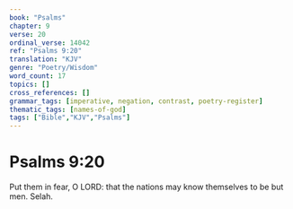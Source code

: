 ```yaml
---
book: "Psalms"
chapter: 9
verse: 20
ordinal_verse: 14042
ref: "Psalms 9:20"
translation: "KJV"
genre: "Poetry/Wisdom"
word_count: 17
topics: []
cross_references: []
grammar_tags: [imperative, negation, contrast, poetry-register]
thematic_tags: [names-of-god]
tags: ["Bible","KJV","Psalms"]
---
```


# Psalms 9:20

Put them in fear, O LORD: that the nations may know themselves to be but men. Selah.
